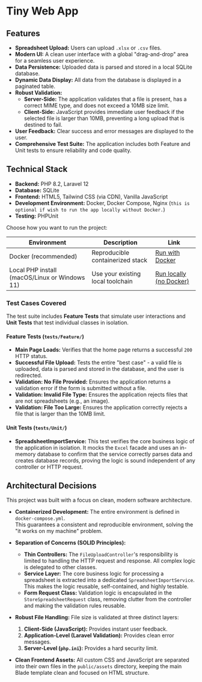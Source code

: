 # Tiny Web App


## Features

-   **Spreadsheet Upload:** Users can upload `.xlsx` or `.csv` files.
-   **Modern UI:** A clean user interface with a global "drag-and-drop" area for a seamless user experience.
-   **Data Persistence:** Uploaded data is parsed and stored in a local SQLite database.
-   **Dynamic Data Display:** All data from the database is displayed in a paginated table.
-   **Robust Validation:**
    -   **Server-Side:** The application validates that a file is present, has a correct MIME type, and does not exceed a 10MB size limit.
    -   **Client-Side:** JavaScript provides immediate user feedback if the selected file is larger than 10MB, preventing a long upload that is destined to fail.
-   **User Feedback:** Clear success and error messages are displayed to the user.
-   **Comprehensive Test Suite:** The application includes both Feature and Unit tests to ensure reliability and code quality.

## Technical Stack

-   **Backend:** PHP 8.2, Laravel 12
-   **Database:** SQLite
-   **Frontend:** HTML5, Tailwind CSS (via CDN), Vanilla JavaScript
-   **Development Environment:** Docker, Docker Compose, Nginx (`this is optional if wish to run the app locally without Docker.`)
-   **Testing:** PHPUnit

Choose how you want to run the project:

| Environment                                   | Description                       | Link                                         |
|-----------------------------------------------|-----------------------------------|----------------------------------------------|
| Docker (recommended)                          | Reproducible containerized stack  | [Run with Docker](./README-DOCKER.md)        |
| Local PHP install (macOS/Linux or Windows 11) | Use your existing local toolchain | [Run locally (no Docker)](./README-LOCAL.md) |




### Test Cases Covered

The test suite includes **Feature Tests** that simulate user interactions and **Unit Tests** that test individual classes in isolation.

#### Feature Tests (`tests/Feature/`)

-   **Main Page Loads:** Verifies that the home page returns a successful `200` HTTP status.
-   **Successful File Upload:** Tests the entire "best case" - a valid file is uploaded, data is parsed and stored in the database, and the user is redirected.
-   **Validation: No File Provided:** Ensures the application returns a validation error if the form is submitted without a file.
-   **Validation: Invalid File Type:** Ensures the application rejects files that are not spreadsheets (e.g., an image).
-   **Validation: File Too Large:** Ensures the application correctly rejects a file that is larger than the 10MB limit.

#### Unit Tests (`tests/Unit/`)

-   **SpreadsheetImportService:** This test verifies the core business logic of the application in isolation.
It mocks the `Excel` facade and uses an in-memory database to confirm that the service correctly parses data
and creates database records, proving the logic is sound independent of any controller or HTTP request.

## Architectural Decisions

This project was built with a focus on clean, modern software architecture.

-   **Containerized Development:** The entire environment is defined in `docker-compose.yml`.  
This guarantees a consistent and reproducible environment, solving the "it works on my machine" problem.  

-   **Separation of Concerns (SOLID Principles):**
    -   **Thin Controllers:** The `FileUploadController`'s responsibility is limited to handling the HTTP request and response.
    All complex logic is delegated to other classes.
    -   **Service Layer:** The core business logic for processing a spreadsheet is extracted into a dedicated `SpreadsheetImportService`.
    This makes the logic reusable, self-contained, and highly testable.
    -   **Form Request Class:** Validation logic is encapsulated in the `StoreSpreadsheetRequest` class,
    removing clutter from the controller and making the validation rules reusable.

-   **Robust File Handling:** File size is validated at three distinct layers:
    1.  **Client-Side (JavaScript):** Provides instant user feedback.
    2.  **Application-Level (Laravel Validation):** Provides clean error messages.
    3.  **Server-Level (`php.ini`):** Provides a hard security limit.

-   **Clean Frontend Assets:** All custom CSS and JavaScript are separated into their own files in the `public/assets` directory, keeping the main Blade template clean and focused on HTML structure.



